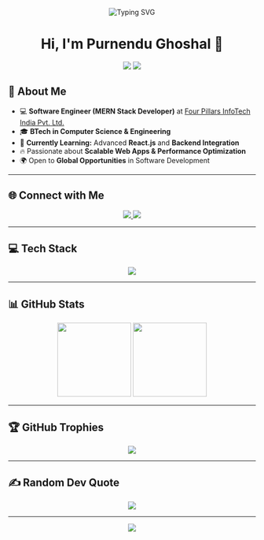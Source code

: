 <!-- Header with Animated Logo -->
<p align="center">
  <img src="https://readme-typing-svg.herokuapp.com?font=Fira+Code&pause=1000&color=00C4FF&width=435&lines=Software+Engineer+(MERN+Stack+Developer);Passionate+Web+Developer;Open+to+Exciting+Opportunities" alt="Typing SVG" />
</p>

<h1 align="center">Hi, I'm Purnendu Ghoshal 👋</h1>

<!-- Profile Description -->
<p align="center">
  <img src="https://img.shields.io/badge/Software%20Engineer-%2300C4FF.svg?style=for-the-badge&logo=react&logoColor=white" />
  <img src="https://img.shields.io/badge/MERN%20Stack-23A455.svg?style=for-the-badge&logo=mongodb&logoColor=white" />
</p>

## 🚀 **About Me**
- 💻 **Software Engineer (MERN Stack Developer)** at [Four Pillars InfoTech India Pvt. Ltd.](https://www.4pillarsinfotechindia.com/4pillars/)
- 🎓 **BTech in Computer Science & Engineering**  
- 🌱 **Currently Learning:** Advanced **React.js** and **Backend Integration**  
- 🔥 Passionate about **Scalable Web Apps & Performance Optimization**  
- 🌍 Open to **Global Opportunities** in Software Development  

---

## 🌐 **Connect with Me**
<p align="center">
  <a href="https://www.linkedin.com/in/purnendughoshal/">
    <img src="https://img.shields.io/badge/LinkedIn-%230077B5.svg?style=for-the-badge&logo=linkedin&logoColor=white" />
<!--     <img src="https://skillicons.dev/icons?i=linkedin" /> -->
  </a>
  <a href="https://twitter.com/Purnendug2">
    <img src="https://img.shields.io/badge/Twitter-%231DA1F2.svg?style=for-the-badge&logo=twitter&logoColor=white" />
<!--         <img src="https://skillicons.dev/icons?i=twitter" /> -->
  </a>
</p>

---

## 💻 **Tech Stack**
<p align="center">
  <img src="https://skillicons.dev/icons?i=react,nodejs,express,mongodb,mysql,html,css,js,bootstrap,docker,git,azure" />
</p>

---

## 📊 **GitHub Stats**
<p align="center">
  <img src="https://github-readme-stats.vercel.app/api?username=PURNENDUGHOSHAL2016&theme=radical&show_icons=true&hide_border=true" height="150px" />
  <img src="https://github-readme-streak-stats.herokuapp.com/?user=PURNENDUGHOSHAL2016&theme=radical&hide_border=true" height="150px" />
</p>

---

## 🏆 **GitHub Trophies**
<p align="center">
  <img src="https://github-profile-trophy.vercel.app/?username=PURNENDUGHOSHAL2016&theme=radical&no-frame=true&margin-w=6" />
</p>

---

## ✍️ **Random Dev Quote**
<p align="center">
  <img src="https://quotes-github-readme.vercel.app/api?type=horizontal&theme=tokyonight" />
</p>

---

<p align="center">
  <img src="https://readme-typing-svg.herokuapp.com?font=Fira+Code&pause=1000&color=00C4FF&width=435&lines=Let's+Build+Something+Amazing+Together!🚀" />
</p>
